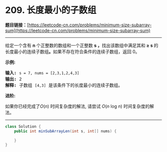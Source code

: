 # 209. 长度最小的子数组

**题目链接：**[https://leetcode-cn.com/problems/minimum-size-subarray-sum](https://leetcode-cn.com/problems/minimum-size-subarray-sum)

---

<div class="content__1Y2H">
 <div class="notranslate">
  <p>给定一个含有&nbsp;<strong>n&nbsp;</strong>个正整数的数组和一个正整数&nbsp;<strong>s ，</strong>找出该数组中满足其和<strong> ≥ s </strong>的长度最小的连续子数组<strong>。</strong>如果不存在符合条件的连续子数组，返回 0。</p> 
  <p><strong>示例:&nbsp;</strong></p> 
  <pre class="language-text"><strong>输入:</strong> <code>s = 7, nums = [2,3,1,2,4,3]</code>
<strong>输出:</strong> 2
<strong>解释: </strong>子数组&nbsp;<code>[4,3]</code>&nbsp;是该条件下的长度最小的连续子数组。
</pre> 
  <p><strong>进阶:</strong></p> 
  <p>如果你已经完成了<em>O</em>(<em>n</em>) 时间复杂度的解法, 请尝试&nbsp;<em>O</em>(<em>n</em> log <em>n</em>) 时间复杂度的解法。</p> 
 </div>
</div>

---

```java
class Solution {
    public int minSubArrayLen(int s, int[] nums) {
        
    }
}
```